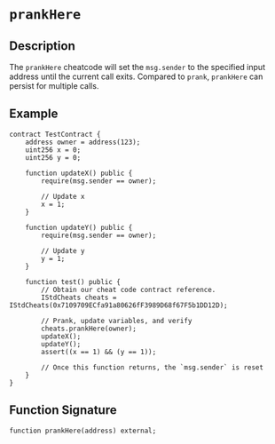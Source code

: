 # `prankHere`

## Description

The `prankHere` cheatcode will set the `msg.sender` to the specified input address until the current call exits. Compared
to `prank`, `prankHere` can persist for multiple calls.

## Example

```solidity
contract TestContract {
    address owner = address(123);
    uint256 x = 0;
    uint256 y = 0;

    function updateX() public {
        require(msg.sender == owner);

        // Update x
        x = 1;
    }

    function updateY() public {
        require(msg.sender == owner);

        // Update y
        y = 1;
    }

    function test() public {
        // Obtain our cheat code contract reference.
        IStdCheats cheats = IStdCheats(0x7109709ECfa91a80626fF3989D68f67F5b1DD12D);

        // Prank, update variables, and verify
        cheats.prankHere(owner);
        updateX();
        updateY();
        assert((x == 1) && (y == 1));

        // Once this function returns, the `msg.sender` is reset
    }
}
```

## Function Signature

```solidity
function prankHere(address) external;
```
